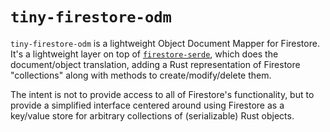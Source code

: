 # `tiny-firestore-odm`

`tiny-firestore-odm` is a lightweight Object Document Mapper for Firestore. It's a lightweight
layer on top of [`firestore-serde`](https://github.com/paulgb/firestore-serde), which does the
document/object translation, adding a Rust representation of Firestore "collections" along with
methods to create/modify/delete them.

The intent is not to provide access to all of Firestore's functionality, but to provide a
simplified interface centered around using Firestore as a key/value store for arbitrary
collections of (serializable) Rust objects.
